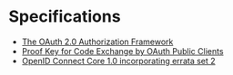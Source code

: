 # Specifications
- [The OAuth 2.0 Authorization Framework](https://datatracker.ietf.org/doc/html/rfc6749)
- [Proof Key for Code Exchange by OAuth Public Clients](https://datatracker.ietf.org/doc/html/rfc7636)
- [OpenID Connect Core 1.0 incorporating errata set 2](https://openid.net/specs/openid-connect-core-1_0.html)
